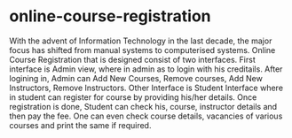 # online-course-registration

With the advent of Information Technology in the last decade, the major focus has shifted from manual systems to computerised systems. Online Course Registration that is 
designed consist of two interfaces. First interface is Admin view, where in admin as to login with his creditails. After logining in, Admin can Add New Courses, Remove courses,
Add New Instructors, Remove Instructors. Other Interface is Student Interface where in student can register for course by providing his/her details. Once registration is done,
Student can check his, course, instructor details and then pay the fee. One can even check course details, vacancies of various courses and print the same if required.
